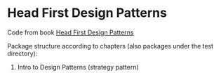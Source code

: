 # Head First Design Patterns

Code from book [Head First Design Patterns](https://www.oreilly.com/library/view/head-first-design/9781492077992/)  

Package structure according to chapters (also packages under the test directory):
1. Intro to Design Patterns (strategy pattern)

